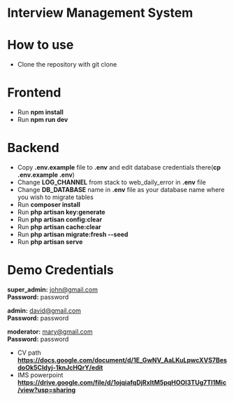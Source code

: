 # Interview Management System


# How to use 

- Clone the repository with git clone

# Frontend

- Run **npm install**
- Run **npm run dev**

# Backend 

- Copy **.env.example** file to **.env** and edit database credentials there(**cp .env.example .env**)
- Change **LOG_CHANNEL** from  stack to web_daily_error in **.env** file
- Change **DB_DATABASE** name in **.env** file as your database name where you wish to migrate tables 
- Run **composer install**
- Run **php artisan key:generate**
- Run **php artisan config:clear**
- Run **php artisan cache:clear**
- Run **php artisan migrate:fresh --seed**
- Run **php artisan serve**

# Demo Credentials

**super_admin:** john@gmail.com
<br/>**Password:** password

**admin:** david@gmail.com
<br/>**Password:** password

**moderator:** mary@gmail.com
<br/>**Password:** password

- CV path  **https://docs.google.com/document/d/1E_GwNV_AaLKuLpwcXVS7BesdoOk5CIdyj-1knJcHQrY/edit**
- IMS powerpoint **https://drive.google.com/file/d/1ojqiafqDjRxItM5pqHOOI3TUg7Tl1Mic/view?usp=sharing**
